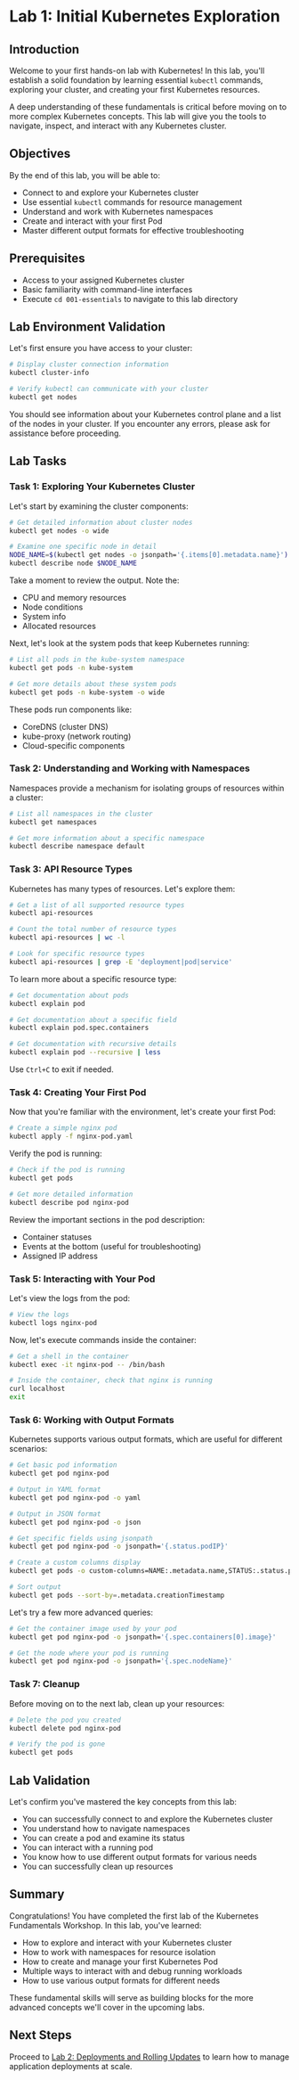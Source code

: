 # Lab 1: Initial Kubernetes Exploration

## Introduction

Welcome to your first hands-on lab with Kubernetes! In this lab, you'll establish a solid foundation by learning essential `kubectl` commands, exploring your cluster, and creating your first Kubernetes resources.

A deep understanding of these fundamentals is critical before moving on to more complex Kubernetes concepts. This lab will give you the tools to navigate, inspect, and interact with any Kubernetes cluster.

## Objectives

By the end of this lab, you will be able to:

- Connect to and explore your Kubernetes cluster
- Use essential `kubectl` commands for resource management
- Understand and work with Kubernetes namespaces
- Create and interact with your first Pod
- Master different output formats for effective troubleshooting

## Prerequisites

- Access to your assigned Kubernetes cluster
- Basic familiarity with command-line interfaces
- Execute `cd 001-essentials` to navigate to this lab directory

## Lab Environment Validation

Let's first ensure you have access to your cluster:

```bash
# Display cluster connection information
kubectl cluster-info

# Verify kubectl can communicate with your cluster
kubectl get nodes
```

You should see information about your Kubernetes control plane and a list of the nodes in your cluster. If you encounter any errors, please ask for assistance before proceeding.

## Lab Tasks

### Task 1: Exploring Your Kubernetes Cluster

Let's start by examining the cluster components:

```bash
# Get detailed information about cluster nodes
kubectl get nodes -o wide

# Examine one specific node in detail
NODE_NAME=$(kubectl get nodes -o jsonpath='{.items[0].metadata.name}')
kubectl describe node $NODE_NAME
```

Take a moment to review the output. Note the:

- CPU and memory resources
- Node conditions
- System info
- Allocated resources

Next, let's look at the system pods that keep Kubernetes running:

```bash
# List all pods in the kube-system namespace
kubectl get pods -n kube-system

# Get more details about these system pods
kubectl get pods -n kube-system -o wide
```

These pods run components like:

- CoreDNS (cluster DNS)
- kube-proxy (network routing)
- Cloud-specific components

### Task 2: Understanding and Working with Namespaces

Namespaces provide a mechanism for isolating groups of resources within a cluster:

```bash
# List all namespaces in the cluster
kubectl get namespaces

# Get more information about a specific namespace
kubectl describe namespace default
```

### Task 3: API Resource Types

Kubernetes has many types of resources. Let's explore them:

```bash
# Get a list of all supported resource types
kubectl api-resources

# Count the total number of resource types
kubectl api-resources | wc -l

# Look for specific resource types
kubectl api-resources | grep -E 'deployment|pod|service'
```

To learn more about a specific resource type:

```bash
# Get documentation about pods
kubectl explain pod

# Get documentation about a specific field
kubectl explain pod.spec.containers

# Get documentation with recursive details
kubectl explain pod --recursive | less
```

Use `Ctrl+C` to exit if needed.

### Task 4: Creating Your First Pod

Now that you're familiar with the environment, let's create your first Pod:

```bash
# Create a simple nginx pod
kubectl apply -f nginx-pod.yaml
```

Verify the pod is running:

```bash
# Check if the pod is running
kubectl get pods

# Get more detailed information
kubectl describe pod nginx-pod
```

Review the important sections in the pod description:
- Container statuses
- Events at the bottom (useful for troubleshooting)
- Assigned IP address

### Task 5: Interacting with Your Pod

Let's view the logs from the pod:

```bash
# View the logs
kubectl logs nginx-pod
```

Now, let's execute commands inside the container:

```bash
# Get a shell in the container
kubectl exec -it nginx-pod -- /bin/bash

# Inside the container, check that nginx is running
curl localhost
exit
```

### Task 6: Working with Output Formats

Kubernetes supports various output formats, which are useful for different scenarios:

```bash
# Get basic pod information
kubectl get pod nginx-pod

# Output in YAML format
kubectl get pod nginx-pod -o yaml

# Output in JSON format
kubectl get pod nginx-pod -o json

# Get specific fields using jsonpath
kubectl get pod nginx-pod -o jsonpath='{.status.podIP}'

# Create a custom columns display
kubectl get pods -o custom-columns=NAME:.metadata.name,STATUS:.status.phase,IP:.status.podIP

# Sort output
kubectl get pods --sort-by=.metadata.creationTimestamp
```

Let's try a few more advanced queries:

```bash
# Get the container image used by your pod
kubectl get pod nginx-pod -o jsonpath='{.spec.containers[0].image}'

# Get the node where your pod is running
kubectl get pod nginx-pod -o jsonpath='{.spec.nodeName}'
```

### Task 7: Cleanup

Before moving on to the next lab, clean up your resources:

```bash
# Delete the pod you created
kubectl delete pod nginx-pod

# Verify the pod is gone
kubectl get pods
```

## Lab Validation
Let's confirm you've mastered the key concepts from this lab:

- You can successfully connect to and explore the Kubernetes cluster
- You understand how to navigate namespaces
- You can create a pod and examine its status
- You can interact with a running pod
- You know how to use different output formats for various needs
- You can successfully clean up resources

## Summary
Congratulations! You have completed the first lab of the Kubernetes Fundamentals Workshop. In this lab, you've learned:

- How to explore and interact with your Kubernetes cluster
- How to work with namespaces for resource isolation
- How to create and manage your first Kubernetes Pod
- Multiple ways to interact with and debug running workloads
- How to use various output formats for different needs

These fundamental skills will serve as building blocks for the more advanced concepts we'll cover in the upcoming labs.

## Next Steps
Proceed to [Lab 2: Deployments and Rolling Updates](2-deployments.md) to learn how to manage application deployments at scale.
